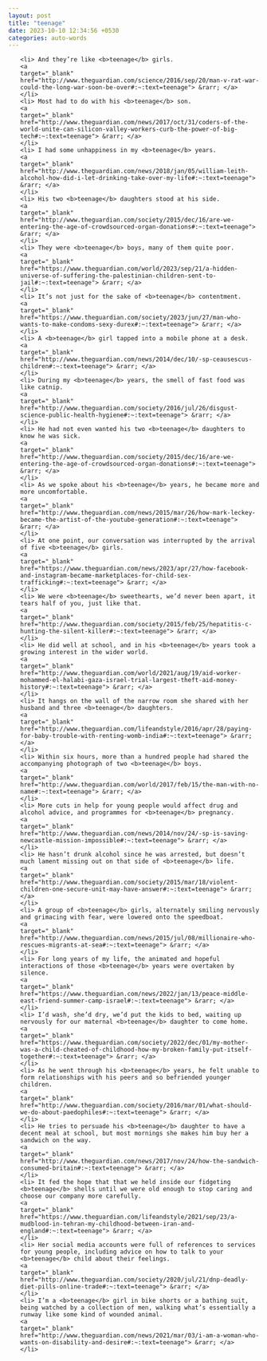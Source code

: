 ```yaml
---
layout: post
title: "teenage"
date: 2023-10-10 12:34:56 +0530
categories: auto-words
---
```

<ol>

    <li> And they’re like <b>teenage</b> girls.
    <a 
    target="_blank" 
    href="http://www.theguardian.com/science/2016/sep/20/man-v-rat-war-could-the-long-war-soon-be-over#:~:text=teenage"> &rarr; </a>
    </li>
    <li> Most had to do with his <b>teenage</b> son.
    <a 
    target="_blank" 
    href="http://www.theguardian.com/news/2017/oct/31/coders-of-the-world-unite-can-silicon-valley-workers-curb-the-power-of-big-tech#:~:text=teenage"> &rarr; </a>
    </li>
    <li> I had some unhappiness in my <b>teenage</b> years.
    <a 
    target="_blank" 
    href="http://www.theguardian.com/news/2018/jan/05/william-leith-alcohol-how-did-i-let-drinking-take-over-my-life#:~:text=teenage"> &rarr; </a>
    </li>
    <li> His two <b>teenage</b> daughters stood at his side.
    <a 
    target="_blank" 
    href="http://www.theguardian.com/society/2015/dec/16/are-we-entering-the-age-of-crowdsourced-organ-donations#:~:text=teenage"> &rarr; </a>
    </li>
    <li> They were <b>teenage</b> boys, many of them quite poor.
    <a 
    target="_blank" 
    href="https://www.theguardian.com/world/2023/sep/21/a-hidden-universe-of-suffering-the-palestinian-children-sent-to-jail#:~:text=teenage"> &rarr; </a>
    </li>
    <li> It’s not just for the sake of <b>teenage</b> contentment.
    <a 
    target="_blank" 
    href="https://www.theguardian.com/society/2023/jun/27/man-who-wants-to-make-condoms-sexy-durex#:~:text=teenage"> &rarr; </a>
    </li>
    <li> A <b>teenage</b> girl tapped into a mobile phone at a desk.
    <a 
    target="_blank" 
    href="http://www.theguardian.com/news/2014/dec/10/-sp-ceausescus-children#:~:text=teenage"> &rarr; </a>
    </li>
    <li> During my <b>teenage</b> years, the smell of fast food was like catnip.
    <a 
    target="_blank" 
    href="http://www.theguardian.com/society/2016/jul/26/disgust-science-public-health-hygiene#:~:text=teenage"> &rarr; </a>
    </li>
    <li> He had not even wanted his two <b>teenage</b> daughters to know he was sick.
    <a 
    target="_blank" 
    href="http://www.theguardian.com/society/2015/dec/16/are-we-entering-the-age-of-crowdsourced-organ-donations#:~:text=teenage"> &rarr; </a>
    </li>
    <li> As we spoke about his <b>teenage</b> years, he became more and more uncomfortable.
    <a 
    target="_blank" 
    href="http://www.theguardian.com/news/2015/mar/26/how-mark-leckey-became-the-artist-of-the-youtube-generation#:~:text=teenage"> &rarr; </a>
    </li>
    <li> At one point, our conversation was interrupted by the arrival of five <b>teenage</b> girls.
    <a 
    target="_blank" 
    href="https://www.theguardian.com/news/2023/apr/27/how-facebook-and-instagram-became-marketplaces-for-child-sex-trafficking#:~:text=teenage"> &rarr; </a>
    </li>
    <li> We were <b>teenage</b> sweethearts, we’d never been apart, it tears half of you, just like that.
    <a 
    target="_blank" 
    href="http://www.theguardian.com/society/2015/feb/25/hepatitis-c-hunting-the-silent-killer#:~:text=teenage"> &rarr; </a>
    </li>
    <li> He did well at school, and in his <b>teenage</b> years took a growing interest in the wider world.
    <a 
    target="_blank" 
    href="http://www.theguardian.com/world/2021/aug/19/aid-worker-mohammed-el-halabi-gaza-israel-trial-largest-theft-aid-money-history#:~:text=teenage"> &rarr; </a>
    </li>
    <li> It hangs on the wall of the narrow room she shared with her husband and three <b>teenage</b> daughters.
    <a 
    target="_blank" 
    href="http://www.theguardian.com/lifeandstyle/2016/apr/28/paying-for-baby-trouble-with-renting-womb-india#:~:text=teenage"> &rarr; </a>
    </li>
    <li> Within six hours, more than a hundred people had shared the accompanying photograph of two <b>teenage</b> boys.
    <a 
    target="_blank" 
    href="http://www.theguardian.com/world/2017/feb/15/the-man-with-no-name#:~:text=teenage"> &rarr; </a>
    </li>
    <li> More cuts in help for young people would affect drug and alcohol advice, and programmes for <b>teenage</b> pregnancy.
    <a 
    target="_blank" 
    href="http://www.theguardian.com/news/2014/nov/24/-sp-is-saving-newcastle-mission-impossible#:~:text=teenage"> &rarr; </a>
    </li>
    <li> He hasn’t drunk alcohol since he was arrested, but doesn’t much lament missing out on that side of <b>teenage</b> life.
    <a 
    target="_blank" 
    href="http://www.theguardian.com/society/2015/mar/18/violent-children-one-secure-unit-may-have-answer#:~:text=teenage"> &rarr; </a>
    </li>
    <li> A group of <b>teenage</b> girls, alternately smiling nervously and grimacing with fear, were lowered onto the speedboat.
    <a 
    target="_blank" 
    href="http://www.theguardian.com/news/2015/jul/08/millionaire-who-rescues-migrants-at-sea#:~:text=teenage"> &rarr; </a>
    </li>
    <li> For long years of my life, the animated and hopeful interactions of those <b>teenage</b> years were overtaken by silence.
    <a 
    target="_blank" 
    href="https://www.theguardian.com/news/2022/jan/13/peace-middle-east-friend-summer-camp-israel#:~:text=teenage"> &rarr; </a>
    </li>
    <li> I’d wash, she’d dry, we’d put the kids to bed, waiting up nervously for our maternal <b>teenage</b> daughter to come home.
    <a 
    target="_blank" 
    href="https://www.theguardian.com/society/2022/dec/01/my-mother-was-a-child-cheated-of-childhood-how-my-broken-family-put-itself-together#:~:text=teenage"> &rarr; </a>
    </li>
    <li> As he went through his <b>teenage</b> years, he felt unable to form relationships with his peers and so befriended younger children.
    <a 
    target="_blank" 
    href="http://www.theguardian.com/society/2016/mar/01/what-should-we-do-about-paedophiles#:~:text=teenage"> &rarr; </a>
    </li>
    <li> He tries to persuade his <b>teenage</b> daughter to have a decent meal at school, but most mornings she makes him buy her a sandwich on the way.
    <a 
    target="_blank" 
    href="http://www.theguardian.com/news/2017/nov/24/how-the-sandwich-consumed-britain#:~:text=teenage"> &rarr; </a>
    </li>
    <li> It fed the hope that that we held inside our fidgeting <b>teenage</b> shells until we were old enough to stop caring and choose our company more carefully.
    <a 
    target="_blank" 
    href="https://www.theguardian.com/lifeandstyle/2021/sep/23/a-mudblood-in-tehran-my-childhood-between-iran-and-england#:~:text=teenage"> &rarr; </a>
    </li>
    <li> Her social media accounts were full of references to services for young people, including advice on how to talk to your <b>teenage</b> child about their feelings.
    <a 
    target="_blank" 
    href="http://www.theguardian.com/society/2020/jul/21/dnp-deadly-diet-pills-online-trade#:~:text=teenage"> &rarr; </a>
    </li>
    <li> I’m a <b>teenage</b> girl in bike shorts or a bathing suit, being watched by a collection of men, walking what’s essentially a runway like some kind of wounded animal.
    <a 
    target="_blank" 
    href="http://www.theguardian.com/news/2021/mar/03/i-am-a-woman-who-wants-on-disability-and-desire#:~:text=teenage"> &rarr; </a>
    </li>